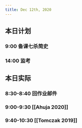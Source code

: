 ```yaml
---
title: Dec 12th, 2020
---
```


## 本日计划
### 9:00 备课七杀简史
### 14:00 监考
## 本日实际
### 8:30-8:40 回作业邮件
### 9:00-9:30 [[Ahuja 2020]]
### 9:40-10:30 [[Tomczak 2019]]
###
### 
